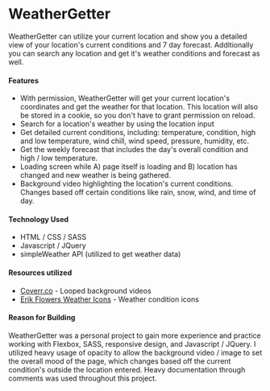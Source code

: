 # WeatherGetter

WeatherGetter can utilize your current location and show you a detailed view of your location's current conditions and 7 day forecast.
Additionally you can search any location and get it's weather conditions and forecast as well.

#### Features
- With permission, WeatherGetter will get your current location's coordinates and get the weather for that location. This location will also be stored in a cookie, so you don't have to grant permission on reload.
- Search for a location's weather by using the location input
- Get detailed current conditions, including: temperature, condition, high and low temperature, wind chill, wind speed, pressure, humidity, etc.
- Get the weekly forecast that includes the day's overall condition and high / low temperature.
- Loading screen while A) page itself is loading and B) location has changed and new weather is being gathered.
- Background video highlighting the location's current conditions. Changes based off certain conditions like rain, snow, wind, and time of day.

#### Technology Used
- HTML / CSS / SASS
- Javascript / JQuery
- simpleWeather API (utilized to get weather data)

#### Resources utilized
- [Coverr.co](http://www.coverr.co) - Looped background videos
- [Erik Flowers Weather Icons](https://erikflowers.github.io/weather-icons/) - Weather condition icons

#### Reason for Building
WeatherGetter was a personal project to gain more experience and practice working with Flexbox, SASS, responsive design, and Javascript / JQuery.
I utilized heavy usage of opacity to allow the background video / image to set the overall mood of the page, which changes based off the current condition's outside the location entered.
Heavy documentation through comments was used throughout this project.
